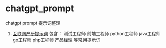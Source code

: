# chatgpt_prompt
chatgpt prompt 提示词整理


1. [互联网产研提示词](web.md)
    包含： 
        测试工程师
        前端工程师
        python工程师
        java工程师
        go工程师
        php工程师
        产品经理 等常用提示词
          

  
